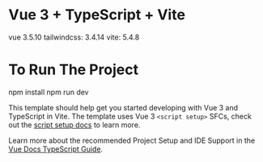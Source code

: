 # Vue 3 + TypeScript + Vite

vue 3.5.10
tailwindcss: 3.4.14
vite: 5.4.8

<h1>To Run The Project</h1>
npm install
npm run dev

This template should help get you started developing with Vue 3 and TypeScript in Vite. The template uses Vue 3 `<script setup>` SFCs, check out the [script setup docs](https://v3.vuejs.org/api/sfc-script-setup.html#sfc-script-setup) to learn more.

Learn more about the recommended Project Setup and IDE Support in the [Vue Docs TypeScript Guide](https://vuejs.org/guide/typescript/overview.html#project-setup).
